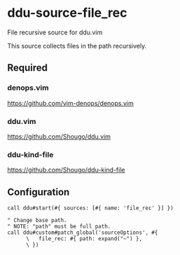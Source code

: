 # ddu-source-file_rec

File recursive source for ddu.vim

This source collects files in the path recursively.

## Required

### denops.vim

https://github.com/vim-denops/denops.vim

### ddu.vim

https://github.com/Shougo/ddu.vim

### ddu-kind-file

https://github.com/Shougo/ddu-kind-file

## Configuration

```vim
call ddu#start(#{ sources: [#{ name: 'file_rec' }] })

" Change base path.
" NOTE: "path" must be full path.
call ddu#custom#patch_global('sourceOptions', #{
      \   file_rec: #{ path: expand("~") },
      \ })
```
